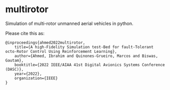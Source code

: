 # multirotor

Simulation of multi-rotor unmanned aerial vehicles in python.

Please cite this as:

```
@inproceedings{ahmed2022multirotor,
    title={A high-Fidelity Simulation test-Bed for fault-Tolerant octo-Rotor Control Using Reinforcement Learning},
    author={Ahmed, Ibrahim and Quinones-Grueiro, Marcos and Biswas, Gautam},
    booktitle={2022 IEEE/AIAA 41st Digital Avionics Systems Conference (DASC)},
    year={2022},
    organization={IEEE}
}
```